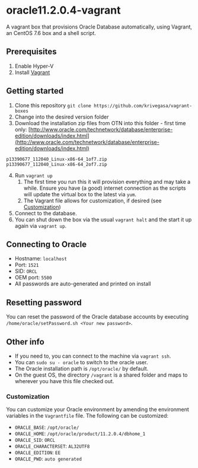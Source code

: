 # oracle11.2.0.4-vagrant
A vagrant box that provisions Oracle Database automatically, using Vagrant, an CentOS 7.6 box and a shell script.

## Prerequisites
1. Enable Hyper-V
2. Install [Vagrant](https://vagrantup.com/)

## Getting started
1. Clone this repository `git clone https://github.com/krivegasa/vagrant-boxes`
2. Change into the desired version folder
3. Download the installation zip files from OTN into this folder - first time only:
[http://www.oracle.com/technetwork/database/enterprise-edition/downloads/index.html](http://www.oracle.com/technetwork/database/enterprise-edition/downloads/index.html)

```
p13390677_112040_Linux-x86-64_1of7.zip
p13390677_112040_Linux-x86-64_2of7.zip
```

4. Run `vagrant up`
   1. The first time you run this it will provision everything and may take a while. Ensure you have (a good) internet connection as the scripts will update the virtual box to the latest via `yum`.
   2. The Vagrant file allows for customization, if desired (see [Customization](#customization))
5. Connect to the database.
6. You can shut down the box via the usual `vagrant halt` and the start it up again via `vagrant up`.

## Connecting to Oracle
* Hostname: `localhost`
* Port: `1521`
* SID: `ORCL`
* OEM port: `5500`
* All passwords are auto-generated and printed on install

## Resetting password
You can reset the password of the Oracle database accounts by executing `/home/oracle/setPassword.sh <Your new password>`.

## Other info

* If you need to, you can connect to the machine via `vagrant ssh`.
* You can `sudo su - oracle` to switch to the oracle user.
* The Oracle installation path is `/opt/oracle/` by default.
* On the guest OS, the directory `/vagrant` is a shared folder and maps to wherever you have this file checked out.

### Customization
You can customize your Oracle environment by amending the environment variables in the `Vagrantfile` file.
The following can be customized:
* `ORACLE_BASE`: `/opt/oracle/`
* `ORACLE_HOME`: `/opt/oracle/product/11.2.0.4/dbhome_1`
* `ORACLE_SID`: `ORCL`
* `ORACLE_CHARACTERSET`: `AL32UTF8`
* `ORACLE_EDITION`: `EE`
* `ORACLE_PWD`: `auto generated`

